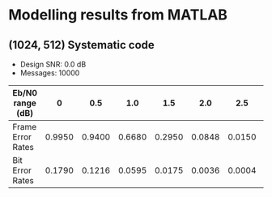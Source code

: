 # Modelling results from MATLAB

## (1024, 512) Systematic code
* Design SNR: 0.0 dB
* Messages: 10000 

| Eb/N0 range (dB) | 0   | 0.5 | 1.0 | 1.5 | 2.0 | 2.5 | 3.0 | 3.5 | 4.0 | 4.5 | 5.0 |
| ---------------- | --- | --- | --- | --- | --- | --- | --- | --- | --- | --- | --- |
|Frame Error Rates |0.9950|0.9400|0.6680|0.2950|0.0848|0.0150|0.0018|0.0004| 0 | 0 | 0 |
|Bit Error Rates   |0.1790|0.1216|0.0595|0.0175|0.0036|0.0004|0.0000|0.0000| 0 | 0 | 0 |